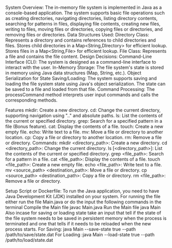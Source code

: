 System Overview:
The in-memory file system is implemented in Java as a console-based application. The system supports basic file operations such as creating directories, navigating directories, listing directory contents, searching for patterns in files, displaying file contents, creating new files, writing to files, moving files or directories, copying files or directories, and removing files or directories.
Data Structures Used:
Directory Class:
Represents a directory and contains references to child directories and files.
Stores child directories in a  Map<String,DIrectory>  for efficient lookup.
Stores files in a Map<String,File>  for efficient lookup.
File Class:
Represents a file and contains the file content.
Design Decisions:
Command-Line Interface (CLI):
The system is designed as a command-line interface to interact with the user.
In-Memory Storage:
The file system's state is stored in memory using Java data structures (Map, String, etc.).
Object Serialization for State Saving/Loading:
The system supports saving and loading the file system state using Java's object serialization. The state can be saved to a file and loaded from that file.
Command Processing:
The processCommand method interprets user input commands and calls the corresponding methods.


Features
mkdir: Create a new directory.
cd: Change the current directory, supporting navigation using ".." and absolute paths.
ls: List the contents of the current or specified directory.
grep: Search for a specified pattern in a file (Bonus feature).
cat: Display the contents of a file.
touch: Create a new empty file.
echo: Write text to a file.
mv: Move a file or directory to another location.
cp: Copy a file or directory to another location.
rm: Remove a file or directory.
Commands:
mkdir <directory_path>: Create a new directory.
cd <directory_path>: Change the current directory.
ls [<directory_path>]: List the contents of the current or specified directory.
grep <pattern> <file_path>: Search for a pattern in a file.
cat <file_path>: Display the contents of a file.
touch <file_path>: Create a new empty file.
echo <content> <file_path>: Write text to a file.
mv <source_path> <destination_path>: Move a file or directory.
cp <source_path> <destination_path>: Copy a file or directory.
rm <file_path>: Remove a file or directory.


Setup Script or Dockerfile:
To run the Java application, you need to have Java Development Kit (JDK) installed on your system. 
For running the file either run the file Main.java or do the input the following commands in the terminal 
Compile the Main file
            javac Main.java
Run the Main file 
          java Main
Also incase for saving or loading state take an input that tell if the state of the file system needs to be saved in persistent memory when the process is terminated and one that tells if it needs to be reloaded when the new process starts.
For Saving:    java Main --save-state true --path /path/to/save/state.dat
For Loading :java Main --load-state true --path /path/to/load/state.dat
